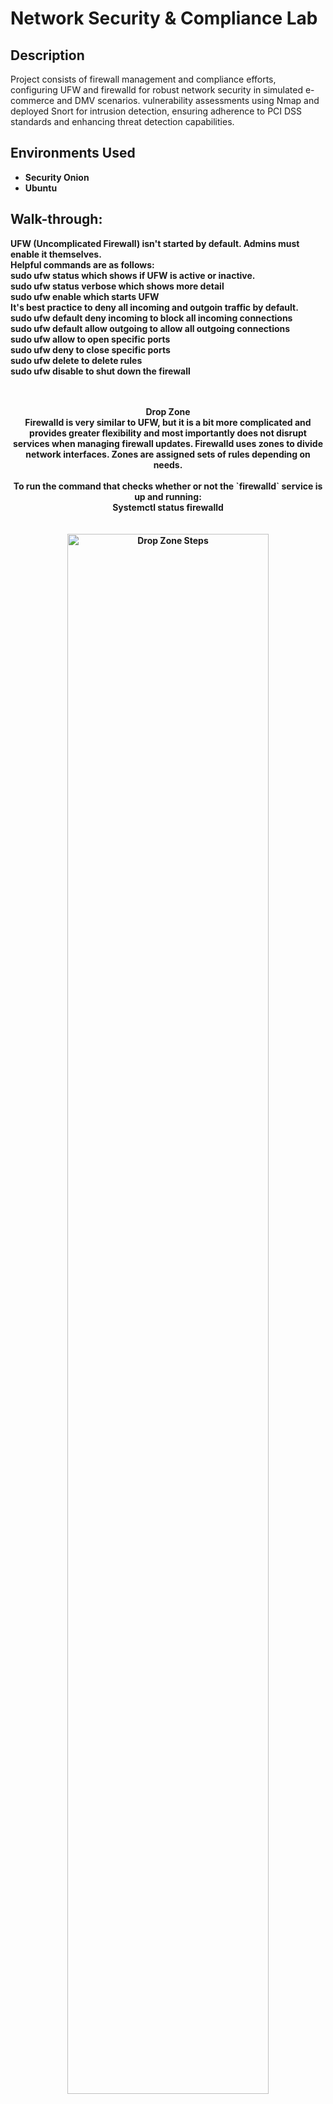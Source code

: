 <h1>Network Security & Compliance Lab</h1>

 <h2>Description</h2>
Project consists of firewall management and compliance efforts, configuring UFW and firewalld for robust network security in simulated e-commerce and DMV scenarios.  vulnerability assessments using Nmap and deployed Snort for intrusion detection, ensuring
adherence to PCI DSS standards and enhancing threat detection capabilities.
<br />
<h2>Environments Used </h2>

- <b>Security Onion</b>
- <b>Ubuntu<b>

<h2>Walk-through:</h2>
UFW (Uncomplicated Firewall) isn't started by default.  Admins must enable it themselves. <br />
Helpful commands are as follows:<br />
sudo ufw status  which shows if UFW is active or inactive.<br />
sudo ufw status verbose which shows more detail<br />
sudo ufw enable which starts UFW<br />
It's best practice to deny all incoming and outgoin traffic by default. <br />
sudo ufw default deny incoming to block all incoming connections<br/>
sudo ufw default allow outgoing to allow all outgoing connections<br/>
sudo ufw allow to open specific ports<br/>
sudo ufw deny to close specific ports<br/>
sudo ufw delete to delete rules<br/>
sudo ufw disable to shut down the firewall<br/>
<br/>
<br/>
<p align="center">
Drop Zone <br/>
Firewalld is very similar to UFW, but it is a bit more complicated and provides greater flexibility and most importantly does not disrupt services when managing firewall updates.  Firewalld uses zones to divide network interfaces.  Zones are assigned sets of rules depending on needs.

<br />
<br />
To run the command that checks whether or not the `firewalld` service is up and running: <br/>
Systemctl status firewalld <br/>

<br/>
<br/>
<img src="https://imgur.com/MwazUv1.png" height="80%" width="80%" alt="Drop Zone Steps"/>

<br />
<br />
To run the command that lists all currently configured firewall rules: <br/>
Sudo firewall-cmd  - - list-all
<p align="center">
 <br/>
<img src="https://imgur.com/45VZk43.png" height="80%" width="80%" alt="Drop Zone Steps"/>
<p align="center">
 Note: the above screenshot was taken after the firewall rules were configured, and for that reason, it 
 does not show pre-configuration rules.  Pre-configuration rules are shown in the currently configured 
 zones screenshots below
 <br />
 <br />
 <p align="center">
To remove unneeded services:<br />
sudo firewall-cmd  - -zone=public  - -remove-service=dhcpv6-client  - -permanent
    <br/>
  Rules are erased when the firewall reboots, so to save the configuration, add the --permanent option to the end of the rich rule.
  <br/>
<img src="https://imgur.com/QjdM6Rs.png" height="80%" width="80%" alt="Drop Zone Steps"/>
<br />
<br />
The Command that lists all currently supported services: <br />
Sudo firewall-cmd  - - get-services  <br/>
<p align="center">
 Based on your needs, disable the ones that are not critical to business operations as a form of system hardening.
  <br/>
<img src="https://imgur.com/W6aFMTg.png" height="80%" width="80%" alt="Drop Zone Steps"/>
<br />
<br />
The command that lists all currently configured zones: <br />
Sudo firewall-cmd  - -list-all-zones
<p align="center">
  <br/>
<img src="https://imgur.com/mqRYYiB.png" height="80%" width="80%" alt="Drop Zone Steps"/>
<br />
<br />
<br/>
<img src="https://imgur.com/Cuq2IH3.png" height="80%" width="80%" alt="Drop Zone Steps"/>
 <br />
<br/>
<img src="https://imgur.com/kkrTOa1.png" height="80%" width="80%" alt="Drop Zone Steps"/>
<br />
 To run the commands to create new zones:
<br />
 <br />
 Sudo firewall-cmd  - - permanent  - - new-zone=web
<br/>
 <br />
 <img src="https://imgur.com/DGzlrem.png" height="80%" width="80%" alt="Drop Zone Steps"/>
<br />
<br />
 To run the command to reload the firewall service in order to apply new settings, the command is:  firewall-cmd --reload
 <br />
<p align="center">
The process of binding the interface to the zone causes the interface to inherit all the rules from the zone.<br />
To run the command that sets your `eth` interfaces to zones (to bind the zone to the interface) :<br />
Sudo firewall-cmd  - - zones=sales  - - change-interface=eth2  - - permanent 
<br />
<br/>
 <img src="https://imgur.com/TqP4kft.png" height="80%" width="80%" alt="Drop Zone Steps"/>
<br />
<br />
<br/>
 <img src="https://imgur.com/XcS8I4B.png" height="80%" width="80%" alt="Drop Zone Steps"/>
<br />
<br />
The command that adds services to zones:<br />
Sudo firewall-cmd  - -zone=public  - - permanent  - -add-service=http<br />

<br/>
 <img src="https://imgur.com/auEoyAF.png" height="80%" width="80%" alt="Drop Zone Steps"/>
<br />
<br />
The command that will add all blacklisted IPS to the drop zone:<br />
Sudo firewall-cmd  - -zone=drop  - -permanent  - -add-rick-rule=”rule family=’ipv4’ source address=’IP address removed’ reject”<br />

<br/>
 <img src="https://imgur.com/k58bkfU.png" height="80%" width="80%" alt="Drop Zone Steps"/>
<br />
<br />
<br/>
 <img src="https://imgur.com/rbuKqgM.png" height="80%" width="80%" alt="Drop Zone Steps"/>
<br />
<br />
<br/>
 <img src="https://imgur.com/IckMGPd.png" height="80%" width="80%" alt="Drop Zone Steps"/>
<br />
<br />
The command that reloads the `firewalld` configurations and writes it to memory:<br />
 firewall-cmd --reload<br />

<p align="center">
The command that displays all zone services:<br />
firewall-cmd  - -get-services<br />

<br/>
 <img src="https://imgur.com/X4tkCGk.png" height="80%" width="80%" alt="Drop Zone Steps"/>
<br />
To run a rich-rule that blocks the IP address `IP address removed` on the public zone:<br />
sudo firewall-cmd  - -zone=public  - -permanent  - -add-rich-rule=”rule family=’ipv4’ source address=’IP address removed’ reject”<br />

<br />
<br/>
 <img src="https://imgur.com/RL6GQst.png" height="80%" width="80%" alt="Drop Zone Steps"/>
<br />
<br />
<br/>
 <img src="https://imgur.com/W6N7qEO.png" height="80%" width="80%" alt="Drop Zone Steps"/>
<br />
Blocking the ICMP pings from entering the network help mitigate against Dos attacks. The command that blocks `pings` and `icmp requests` in the `public` zone to harden the network:<br />
sudo firewall-cmd  - -zone=public  - -permanent  - -add-icmp-block=echo-reply  - -add-icmp-block=echo-request<br />

<br />
<br/>

 <img src="https://imgur.com/do9UaLR.png" height="80%" width="80%" alt="Drop Zone Steps"/>
<br />
<br />
<br/><img src="https://imgur.com/0sNvy2c.png" height="80%" width="80%" alt="Drop Zone Steps"/>
<br />
The command that lists all of the rule settings for each zone:<br />
sudo firewall-cmd  - -list-all  - -zone=block <br />

<br />
<br/>
<img src="https://imgur.com/L1nplJv.png" height="80%" width="80%" alt="Drop Zone Steps"/>
<br />
<br />
<br/>
<img src="https://imgur.com/E8bx3HV.png" height="80%" width="80%" alt="Drop Zone Steps"/>
<br />
<br />
<br/>
<img src="https://imgur.com/jVHXs37.png" height="80%" width="80%" alt="Drop Zone Steps"/>
<br />
<br />
<br/>
<img src="https://imgur.com/2Troz2Y.png" height="80%" width="80%" alt="Drop Zone Steps"/>
<br />
<br />
<br/>
<img src="https://imgur.com/6iF5fQ8.png" height="80%" width="80%" alt="Drop Zone Steps"/>
<br />
<br />
<br/>
<img src="https://imgur.com/naKw8uU.png" height="80%" width="80%" alt="Drop Zone Steps"/>
<br />
<br/>
<img src="https://imgur.com/OBl7KVl.png" height="80%" width="80%" alt="Drop Zone Steps"/>
<br />
<br />
<br/>
<img src="https://imgur.com/jIVRTjV.png" height="80%" width="80%" alt="Disk Sanitization Steps"/>
<br />
<br />
<br/>
<img src="https://imgur.com/rsCBACM.png" height="80%" width="80%" alt="Disk Sanitization Steps"/>
<br />
<br />
<br/>
<img src="https://imgur.com/XqWl4YY.png" height="80%" width="80%" alt="Disk Sanitization Steps"/>
<br />
<br />
<br/>
<img src="https://imgur.com/M0eLhXS.png" height="80%" width="80%" alt="Drop Zone Steps"/>
<br />
<br />
<br/>
<img src="https://imgur.com/JnPwiMr.png" height="80%" width="80%" alt="Drop Zone Steps"/>
<br />
<br />
<br/>
<img src="https://imgur.com/XqMJsGx.png" height="80%" width="80%" alt="Drop Zone Steps"/>
<br />
<p align="center">
Security Onion Lab

What was the indicator of an attack?<br />
   Alert indicator is categorized as Red/Critical, possible data breach <br />
   How did they attacker locate the victim? <br />
   Attack was targeting Italian users<br />
What was it that was downloaded? <br />
a JavaScript downloader called JS/Nemucod, which is attached directly to the emails inside a ZIP file<br />
How was it downloaded? <br />
When the user opens the zip file and double clicks the JavaScript, the default file type associations in Windows will cause Internet Explorer to open and execute the JavaScript<br />
What was it that was downloaded? <br />
malware<br />
What does the exploit do? <br />
Command & Control:  the executable files downloaded by Nemucod are used to retrieve a Trojan Downloader called Fareit or Pony Downloader, which in turn downloads another set of executable files containing the Gozi infostealer<br />
Ref:  https://www.certego.net/en/news/italian-spam-campaigns-using-js-nemucod-downloader/



<br />
<img src="https://imgur.com/aAZ3kXe.png" height="80%" width="80%" alt="Drop Zone Steps"/>
<br />
<br />
<br/>
<br/>
</p>

<!--
 ```diff
- text in red
+ text in green
! text in orange
# text in gray
@@ text in purple (and bold)@@
```
--!>
